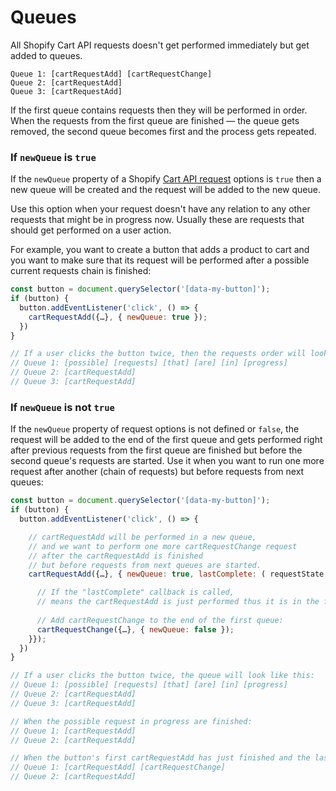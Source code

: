 # Queues

All Shopify Cart API requests doesn't get performed immediately but get added to queues.

```
Queue 1: [cartRequestAdd] [cartRequestChange]
Queue 2: [cartRequestAdd]
Queue 3: [cartRequestAdd]
```

If the first queue contains requests then they will be performed in order. When the requests from the first queue are finished — the queue gets removed, the second queue becomes first and the process gets repeated.

### If `newQueue` is `true`

If the `newQueue` property of a Shopify [Cart API request](/reference/requests/) options is `true` then a new queue will be created and the request will be added to the new queue. 

Use this option when your request doesn't have any relation to any other requests that might be in progress now. Usually these are requests that should get performed on a user action.

For example, you want to create a button that adds a product to cart and you want to make sure that its request will be performed after a possible current requests chain is finished:

```javascript
const button = document.querySelector('[data-my-button]');
if (button) {
  button.addEventListener('click', () => {
    cartRequestAdd({…}, { newQueue: true });
  })
}

// If a user clicks the button twice, then the requests order will look like this:
// Queue 1: [possible] [requests] [that] [are] [in] [progress]
// Queue 2: [cartRequestAdd]
// Queue 3: [cartRequestAdd]
```

### If `newQueue` is not `true`

If the `newQueue` property of request options is not defined or `false`, the request will be added to the end of the first queue and gets performed right after previous requests from the first queue are finished but before the second queue's requests are started. Use it when you want to run one more request after another (chain of requests) but before requests from next queues:

```javascript
const button = document.querySelector('[data-my-button]');
if (button) {
  button.addEventListener('click', () => {

    // cartRequestAdd will be performed in a new queue,
    // and we want to perform one more cartRequestChange request
    // after the cartRequestAdd is finished 
    // but before requests from next queues are started.
    cartRequestAdd({…}, { newQueue: true, lastComplete: ( requestState ) => {

      // If the "lastComplete" callback is called,
      // means the cartRequestAdd is just performed thus it is in the first queue.
      
      // Add cartRequestChange to the end of the first queue:
      cartRequestChange({…}, { newQueue: false });
    }});
  })
}

// If a user clicks the button twice, the queue will look like this:
// Queue 1: [possible] [requests] [that] [are] [in] [progress]
// Queue 2: [cartRequestAdd]
// Queue 3: [cartRequestAdd]

// When the possible request in progress are finished:
// Queue 1: [cartRequestAdd]
// Queue 2: [cartRequestAdd]

// When the button's first cartRequestAdd has just finished and the lastComplete callback is called, the cartRequestChange will be added to the first queue:
// Queue 1: [cartRequestAdd] [cartRequestChange]
// Queue 2: [cartRequestAdd]
```